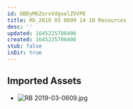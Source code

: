 ```yaml
---
id: DBDyMbZorvVdgxelZVVPE
title: Rb_2019 03 0609 14 10 Resources
desc: ''
updated: 1645225706406
created: 1645225706406
stub: false
isDir: true
---
```

## Imported Assets
- ![RB 2019-03-0609.jpg](/assets/rb-2019-03-0609.jpg)
